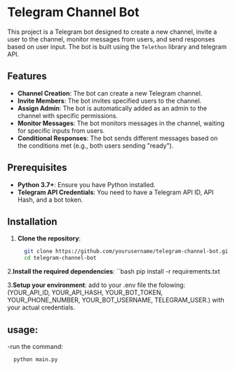 # Telegram Channel Bot

This project is a Telegram bot designed to create a new channel, invite a user to the channel, monitor messages from users, and send responses based on user input. The bot is built using the `Telethon` library and telegram API.

## Features

- **Channel Creation**: The bot can create a new Telegram channel.
- **Invite Members**: The bot invites specified users to the channel.
- **Assign Admin**: The bot is automatically added as an admin to the channel with specific permissions.
- **Monitor Messages**: The bot monitors messages in the channel, waiting for specific inputs from users.
- **Conditional Responses**: The bot sends different messages based on the conditions met (e.g., both users sending "ready").

## Prerequisites

- **Python 3.7+**: Ensure you have Python installed.
- **Telegram API Credentials**: You need to have a Telegram API ID, API Hash, and a bot token.

## Installation

1. **Clone the repository**:

   ```bash
     git clone https://github.com/yourusername/telegram-channel-bot.git
     cd telegram-channel-bot
   
2.**Install the required dependencies**:
``bash
  pip install -r requirements.txt
  
3.**Setup your environment**:
add to your .env file the folowing:
 (YOUR_API_ID, YOUR_API_HASH, YOUR_BOT_TOKEN, YOUR_PHONE_NUMBER, YOUR_BOT_USERNAME, TELEGRAM_USER.) with your actual credentials.

## usage:
-run the command:
```bash
  python main.py
  





